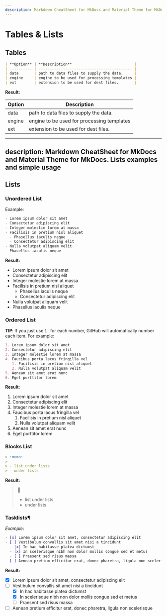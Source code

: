 ```yaml
---
description: Markdown CheatSheet for MkDocs and Material Theme for MkDocs. Tables, Lists examples and simple usage
---
```


# Tables & Lists

## Tables

```markdown
| **Option** | **Description**                            |
| ---------- | ------------------------------------------ |
| data       | path to data files to supply the data.     |
| engine     | engine to be used for processing templates |
| ext        | extension to be used for dest files.       |
```

**Result:**

| **Option** | **Description**                            |
| ---------- | ------------------------------------------ |
| data       | path to data files to supply the data.     |
| engine     | engine to be used for processing templates |
| ext        | extension to be used for dest files.       |

---

## description: Markdown CheatSheet for MkDocs and Material Theme for MkDocs. Lists examples and simple usage

## Lists

### Unordered List

Example:

```markdown
- Lorem ipsum dolor sit amet
- Consectetur adipiscing elit
- Integer molestie lorem at massa
- Facilisis in pretium nisl aliquet
  - Phasellus iaculis neque
  - Consectetur adipiscing elit
- Nulla volutpat aliquam velit
- Phasellus iaculis neque
```

**Result:**

- Lorem ipsum dolor sit amet
- Consectetur adipiscing elit
- Integer molestie lorem at massa
- Facilisis in pretium nisl aliquet
  - Phasellus iaculis neque
  - Consectetur adipiscing elit
- Nulla volutpat aliquam velit
- Phasellus iaculis neque

### Ordered List

**TIP**: If you just use `1.` for each number, GitHub will automatically number each item. For example:

```markdown
1. Lorem ipsum dolor sit amet
2. Consectetur adipiscing elit
3. Integer molestie lorem at massa
4. Faucibus porta lacus fringilla vel
   1. Facilisis in pretium nisl aliquet
   2. Nulla volutpat aliquam velit
5. Aenean sit amet erat nunc
6. Eget porttitor lorem
```

**Result:**

1. Lorem ipsum dolor sit amet
2. Consectetur adipiscing elit
3. Integer molestie lorem at massa
4. Faucibus porta lacus fringilla vel
   1. Facilisis in pretium nisl aliquet
   2. Nulla volutpat aliquam velit
5. Aenean sit amet erat nunc
6. Eget porttitor lorem

### Blocks List

```markdown
> :memo:
>
> - list under lists
> - under lists
```

**Result:**

> :memo:
>
> - list under lists
> - under lists

### Tasklists¶

_Example_:

```markdown
- [x] Lorem ipsum dolor sit amet, consectetur adipiscing elit
- [ ] Vestibulum convallis sit amet nisi a tincidunt
  - [x] In hac habitasse platea dictumst
  - [x] In scelerisque nibh non dolor mollis congue sed et metus
  - [ ] Praesent sed risus massa
- [ ] Aenean pretium efficitur erat, donec pharetra, ligula non scelerisque
```

**Result:**

- [x] Lorem ipsum dolor sit amet, consectetur adipiscing elit
- [ ] Vestibulum convallis sit amet nisi a tincidunt
  - [x] In hac habitasse platea dictumst
  - [x] In scelerisque nibh non dolor mollis congue sed et metus
  - [ ] Praesent sed risus massa
- [ ] Aenean pretium efficitur erat, donec pharetra, ligula non scelerisque

